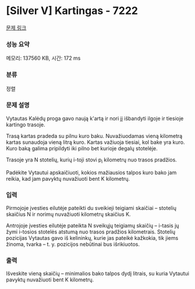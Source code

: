 # [Silver V] Kartingas - 7222 

[문제 링크](https://www.acmicpc.net/problem/7222) 

### 성능 요약

메모리: 137560 KB, 시간: 172 ms

### 분류

정렬

### 문제 설명

<p>Vytautas Kalėdų proga gavo naują k'artą ir nori jį išbandyti ilgoje ir tiesioje kartingo trasoje.</p>

<p>Trasą kartas pradeda su pilnu kuro baku. Nuvažiuodamas vieną kilometrą kartas sunaudoja vieną litrą kuro. Kartas važiuoja tiesiai, kol bake yra kuro. Kuro baką galima pripildyti iki pilno bet kurioje degalų stotelėje.</p>

<p>Trasoje yra N stotelių, kurių i-toji stovi p<sub>i</sub> kilometrų nuo trasos pradžios.</p>

<p>Padėkite Vytautui apskaičiuoti, kokios mažiausios talpos kuro bako jam reikia, kad jam pavyktų nuvažiuoti bent K kilometrų.</p>

### 입력 

 <p>Pirmojoje įvesties eilutėje pateikti du sveikieji teigiami skaičiai – stotelių skaičius N ir norimų nuvažiuoti kilometrų skaičius K.</p>

<p>Antrojoje įvesties eilutėje pateikta N sveikųjų teigiamų skaičių – i-tasis jų žymi i-tosios stotelės atstumą nuo trasos pradžios kilometrais. Stotelių pozicijas Vytautas gavo iš kelininkų, kurie jas pateikė kažkokia, tik jiems žinoma, tvarka – t. y. pozicijos nebūtinai bus išrikiuotos.</p>

### 출력 

 <p>Išveskite vieną skaičių – minimalios bako talpos dydį litrais, su kuria Vytautui pavyktų nuvažiuoti bent K kilometrų.</p>


